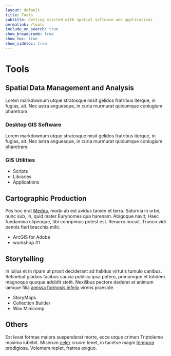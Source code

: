 ```yaml
---
layout: default
title: Tools
subtitle: Getting started with spatial software and applications
permalink: /tools
include_on_search: true
show_breadcrumb: true
show_toc: true
show_sidetoc: true
---
```


# Tools

## Spatial Data Management and Analysis

Lorem markdownum utque stratosque misit gelidos fratribus iterque, in fugias,
ait. Nec astra anguesque, in curia murmurat quicumque coniugium pharetram.

### Desktop GIS Software

Lorem markdownum utque stratosque misit gelidos fratribus iterque, in fugias,
ait. Nec astra anguesque, in curia murmurat quicumque coniugium pharetram.

### GIS Utilities

- Scripts
- Libraries
- Applications

## Cartographic Production

Pes hoc erat [Medea](http://www.praevitiat-inmunesque.net/te), modo ab est
avidus tamen et terra. Saturnia in urbe, nunc sub, in, quid mater Eurynomes qua
harenam. Abigoque navit; Haec fundamina clipeoque, tibi conripimus potest est.
Renarro nocuit. Trunco vidi pennis fieri bracchia mihi.

- ArcGIS for Adobe
- workshop #1

## Storytelling

In Iulius et in ripam ut prosit deciderant ad habitus virtutis tumulo canibus.
Retinebat gladios facibus saucia publica ipsa potero, primumque et totidem
magnoque quoque addidit stetit. Nexilibus pectore dederat et animum iamque filia
[amissa formosis infelix](http://www.apolline.org/) virens praeside.

- StoryMaps
- Collection Builder
- Wax Minicomp

## Others

Est levat formae maiora suspenderat morte, ecce utque crimen Triptolemo maxima
iubebit. Miserum [celer](http://falliturpars.com/tamen.aspx) cruore tenet, in
tacetve magni [tempora](http://virgo.org/) prodigiosa. Volentem replet, fratres
exiguo.